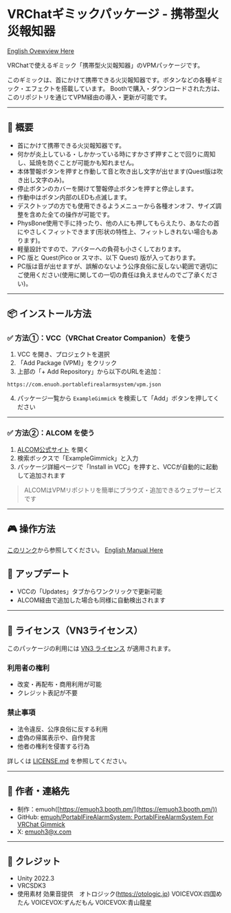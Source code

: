 
# VRChatギミックパッケージ - 携帯型火災報知器

[English Ovewview Here](https://github.com/emuoh/PortablFireAlarmSystem/blob/main/EN_README.md)


VRChatで使えるギミック「携帯型火災報知器」のVPMパッケージです。

このギミックは、首にかけて携帯できる火災報知器です。ボタンなどの各種ギミック・エフェクトを搭載しています。
Boothで購入・ダウンロードされた方は、このリポジトリを通じてVPM経由の導入・更新が可能です。

---

## 🔧 概要

- 首にかけて携帯できる火災報知器です。
- 何かが炎上している・しかかっている時にすかさず押すことで回りに周知し、延焼を防ぐことが可能かも知れません。
- 本体警報ボタンを押すと作動して音と吹き出し文字が出せます(Quest版は吹き出し文字のみ)。
- 停止ボタンのカバーを開けて警報停止ボタンを押すと停止します。
- 作動中はボタン内部のLEDも点滅します。
- デスクトップの方でも使用できるようメニューから各種オンオフ、サイズ調整を含めた全ての操作が可能です。
- PhysBone使用で手に持ったり、他の人にも押してもらえたり、あなたの首にやさしくフィットできます(形状の特性上、フィットしきれない場合もあります)。
- 軽量設計ですので、アバターへの負荷も小さくしております。
- PC 版と Quest(Pico or スマホ、以下 Quest) 版が入っております。
- PC版は音が出せますが、誤解のないよう公序良俗に反しない範囲で適切にご使用ください(使用に関しての一切の責任は負えませんのでご了承ください)。

---

## 📦 インストール方法

### ✅ 方法①：VCC（VRChat Creator Companion）を使う

1. VCC を開き、プロジェクトを選択
2. 「Add Package (VPM)」をクリック
3. 上部の「+ Add Repository」から以下のURLを追加：

```
https://com.enuoh.portablefirealarmsystem/vpm.json
```

4. パッケージ一覧から `ExampleGimmick` を検索して「Add」ボタンを押してください

---

### ✅ 方法②：ALCOM を使う

1. [ALCOM公式サイト](https://vpm.alcom.dev/) を開く
2. 検索ボックスで「ExampleGimmick」と入力
3. パッケージ詳細ページで「Install in VCC」を押すと、VCCが自動的に起動して追加されます

> ALCOMはVPMリポジトリを簡単にブラウズ・追加できるウェブサービスです

---
## 🎮 操作方法
[このリンク](https://github.com/emuoh/PortablFireAlarmSystem/blob/main/Docs/Manual_PortableFireAlertSystem.md)から参照してください。
[English Manual Here](https://github.com/emuoh/PortablFireAlarmSystem/blob/main/Docs/EN_Manual_PortableFireAlertSystem.md)

## 🔁 アップデート

- VCCの「Updates」タブからワンクリックで更新可能
- ALCOM経由で追加した場合も同様に自動検出されます

---

## 📜 ライセンス（VN3ライセンス）

このパッケージの利用には [VN3 ライセンス](https://vn3.dev/) が適用されます。

### 利用者の権利
- 改変・再配布・商用利用が可能
- クレジット表記が不要

### 禁止事項
- 法令違反、公序良俗に反する利用
- 虚偽の帰属表示や、自作発言
- 他者の権利を侵害する行為

詳しくは [LICENSE.md](./LICENSE.md) を参照してください。

---

## 👤 作者・連絡先

- 制作：emuoh([https://emuoh3.booth.pm/](https://emuoh3.booth.pm/))
- GitHub: [emuoh/PortablFireAlarmSystem: PortablFireAlarmSystem For VRChat Gimmick](https://github.com/emuoh/PortablFireAlarmSystem)
- X: emuoh3@x.com

---

## 🧷 クレジット

- Unity 2022.3
- VRCSDK3
- 使用素材
 効果音提供　オトロジック(https://otologic.jp)
VOICEVOX:四国めたん
VOICEVOX:ずんだもん
VOICEVOX:青山龍星

